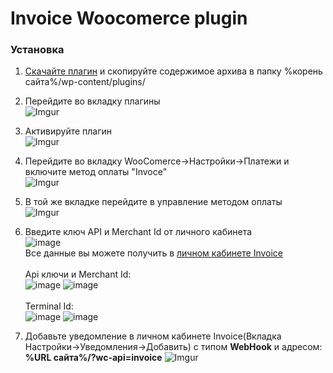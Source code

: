<h1>Invoice Woocomerce plugin</h1>

<h3>Установка</h3>

1. [Скачайте плагин](https://github.com/Invoice-LLC/Invoice.Module.WooCommerce/archive/master.zip) и скопируйте содержимое архива в папку %корень сайта%/wp-content/plugins/
2. Перейдите во вкладку плагины<br>
![Imgur](https://imgur.com/XxHlkuq.png)
3. Активируйте плагин<br>
![Imgur](https://imgur.com/3KaIS1T.png)
4. Перейдите во вкладку WooComerce->Настройки->Платежи и включите метод оплаты "Invoce"<br>
![Imgur](https://imgur.com/WBQxGx3.png)
5. В той же вкладке перейдите в управление методом оплаты<br>
![Imgur](https://imgur.com/AioEmVq.png)
6. Введите ключ API и Merchant Id от личного кабинета<br>
![image](https://user-images.githubusercontent.com/91345275/196219292-88f8af1e-a777-4f26-983c-8f718a08de1b.png)<br>
Все данные вы можете получить в [личном кабинете Invoice](https://lk.invoice.su/)<br>
<br>Api ключи и Merchant Id:<br>
![image](https://user-images.githubusercontent.com/91345275/196218699-a8f8c00e-7f28-451e-9750-cfa1f43f15d8.png)
![image](https://user-images.githubusercontent.com/91345275/196218722-9c6bb0ae-6e65-4bc4-89b2-d7cb22866865.png)<br>
<br>Terminal Id:<br>
![image](https://user-images.githubusercontent.com/91345275/196218998-b17ea8f1-3a59-434b-a854-4e8cd3392824.png)
![image](https://user-images.githubusercontent.com/91345275/196219014-45793474-6dfa-41e3-945d-fc669c916aca.png)

6. Добавьте уведомление в личном кабинете Invoice(Вкладка Настройки->Уведомления->Добавить)
с типом **WebHook** и адресом: **%URL сайта%/?wc-api=invoice**
![Imgur](https://imgur.com/LZEozhf.png)